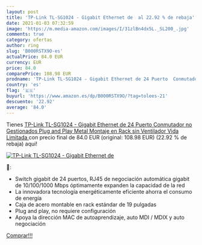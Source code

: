 ```yaml
---
layout: post
title: 'TP-Link TL-SG1024 - Gigabit Ethernet de  al 22.92 % de rebaja'
date: 2021-01-03 07:32:59
image: 'https://m.media-amazon.com/images/I/31zlBn4dx5L._SL200_.jpg'
comments: true
category: ofertas
author: ring
slug: 'B000RSTX9O-es'
actualPrice: 84.0 EUR
currency: EUR
price: 84.0
comparePrice: 108.98 EUR
prodname: 'TP-Link TL-SG1024 - Gigabit Ethernet de 24 Puerto  Conmutador no Gestionados  Plug and Play  Metal  Montaje en Rack  sin Ventilador  Vida Limitada '
country: 'es'
flag: '🇪🇸'
buyurl: 'https://www.amazon.es/dp/B000RSTX9O/?tag=tolees-21'
descuento: '22.92'
average: '84.0'
---
```


Tienes [TP-Link TL-SG1024 - Gigabit Ethernet de 24 Puerto  Conmutador no Gestionados  Plug and Play  Metal  Montaje en Rack  sin Ventilador  Vida Limitada ](https://www.amazon.es/dp/B000RSTX9O/?tag=tolees-21) con precio final de  84.0 EUR (original: 108.98 EUR) (22.92 %  de rebaja) aqui!

[![TP-Link TL-SG1024 - Gigabit Ethernet de ](https://m.media-amazon.com/images/I/31zlBn4dx5L._SL200_.jpg)](https://www.amazon.es/dp/B000RSTX9O/?tag=tolees-21)

🔎:

- Switch gigabit de 24 puertos, RJ45 de negociación automática gigabit de 10/100/1000 Mbps óptimamente expanden la capacidad de la red
- La innovadora tecnología energéticamente eficiente ahorra el consumo de energía
- Caja de acero montable en rack estándar de 19 pulgadas
- Plug and play, no requiere configuración
- Apoya la dirección MAC de autoaprendizaje, auto MDI / MDIX y auto negociación

[Comprar!!!](https://www.amazon.es/dp/B000RSTX9O/?tag=tolees-21)
